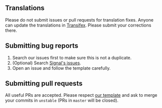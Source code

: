 ## Translations

Please do not submit issues or pull requests for translation fixes. Anyone can update the translations in [Transifex](https://www.transifex.com/silence/silence/).
Please submit your corrections there.


## Submitting bug reports

1. Search our issues first to make sure this is not a duplicate.
2. (Optional) Search [Signal's issues](https://github.com/WhisperSystems/Signal-Android/issues).
3. Open an issue and follow the template carefully.

## Submitting pull requests

All useful PRs are accepted. Please respect [our template](https://github.com/SilenceIM/Silence/blob/master/.github/PULL_REQUEST_TEMPLATE.md) and ask to merge your commits in `unstable` (PRs in `master` will be closed).
